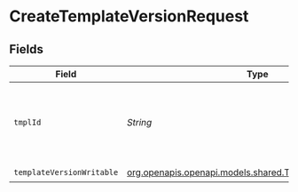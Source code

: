# CreateTemplateVersionRequest


## Fields

| Field                                                                                                        | Type                                                                                                         | Required                                                                                                     | Description                                                                                                  |
| ------------------------------------------------------------------------------------------------------------ | ------------------------------------------------------------------------------------------------------------ | ------------------------------------------------------------------------------------------------------------ | ------------------------------------------------------------------------------------------------------------ |
| `tmplId`                                                                                                     | *String*                                                                                                     | :heavy_check_mark:                                                                                           | The ID of the template the new version will be attached to                                                   |
| `templateVersionWritable`                                                                                    | [org.openapis.openapi.models.shared.TemplateVersionWritable](../../models/shared/TemplateVersionWritable.md) | :heavy_check_mark:                                                                                           | N/A                                                                                                          |